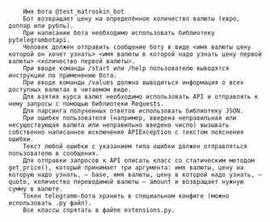         Имя бота @test_matroskin_bot
        Бот возвращает цену на определённое количество валюты (евро, доллар или рубль).
        При написании бота необходимо использовать библиотеку pytelegrambotapi.
        Человек должен отправить сообщение боту в виде <имя валюты цену которой он хочет узнать> <имя валюты в которой надо узнать цену первой валюты> <количество первой валюты>.
        При вводе команды /start или /help пользователю выводятся инструкции по применению бота.
        При вводе команды /values должна выводиться информация о всех доступных валютах в читаемом виде.
        Для взятия курса валют необходимо использовать API и отправлять к нему запросы с помощью библиотеки Requests.
        Для парсинга полученных ответов использовать библиотеку JSON.
        При ошибке пользователя (например, введена неправильная или несуществующая валюта или неправильно введено число) вызывать собственно написанное исключение APIException с текстом пояснения ошибки.
        Текст любой ошибки с указанием типа ошибки должен отправляться пользователю в сообщения.
        Для отправки запросов к API описать класс со статическим методом get_price(), который принимает три аргумента: имя валюты, цену на которую надо узнать, — base, имя валюты, цену в которой надо узнать, — quote, количество переводимой валюты — amount и возвращает нужную сумму в валюте.
        Токен telegramm-бота хранить в специальном конфиге (можно использовать .py файл).
        Все классы спрятать в файле extensions.py.
